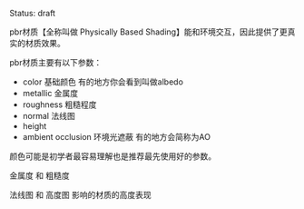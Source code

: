 Status: draft

pbr材质【全称叫做 Physically Based Shading】能和环境交互，因此提供了更真实的材质效果。

pbr材质主要有以下参数：

- color 基础颜色 有的地方你会看到叫做albedo
- metallic  金属度 
- roughness 粗糙程度
- normal 法线图
- height 
- ambient occlusion 环境光遮蔽 有的地方会简称为AO

颜色可能是初学者最容易理解也是推荐最先使用好的参数。

金属度 和 粗糙度 

法线图 和 高度图 影响的材质的高度表现